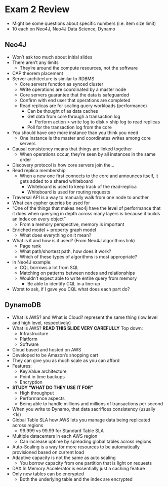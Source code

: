# Exam 2 Review

- Might be some questions about specific numbers (i.e. item size limit)
- 10 each on Neo4J, Neo4J Data Science, Dynamo

## Neo4J

- Won’t ask too much about initial slides
- There aren’t any limits
  - They’re around the compute resources, not the software
- CAP theorem placement
- Server architecture is similar to RDBMS
  - Core servers function as synced cluster
  - Write operations are coordinated by a master node
  - Core servers guarantee that the data is safeguarded
  - Confirm with end user that operations are completed
  - Read replicas are for scaling query workloads (performance)
    - Can be thought of as data caches
    - Get data from core through a transaction log
      - Perform action > write log to disk > ship log to read replicas
    - Poll for the transaction log from the core
- You should have one more instance than you think you need
  - One instance is the master and coordinates writes among core servers
- Causal consistency means that things are linked together
  - When operations occur, they’re seen by all instances in the same order
- Discovery protocol is how core servers join the…
- Read replica membership
  - When a new one first connects to the core and announces itself, it gets added to a shared whiteboard
    - Whiteboard is used to keep track of the read-replica
    - Whiteboard is used for routing requests
- Traversal API is a way to manually walk from one node to another
- What can cypher queries be used for
- “One of the things that makes neo4j have the level of performance that it does when querying in depth across many layers is because it builds an index on every object”
  - From a memory perspective, memory is important
- Enriched model + property graph model
  - What does everything on it mean?
- What is it and how is it used? (From Neo4J algorithms link)
  - Page rank
  - What path/shortest path, how does it work?
  - Which of these types of algorithms is most appropriate?
- In Neo4J example: 
  - CQL borrows a lot from SQL
  - Matching on patterns between nodes and relationships
  - Wouldn’t expect able to write entire query from memory
    - Be able to identify CQL in a line-up
- Worst to ask, if I gave you CQL what does each part do?

## DynamoDB

- What is AWS? and What is Cloud? represent the same thing (low level and high level, respectively)
- What is AWS?  **READ THIS SLIDE VERY CAREFULLY** Top down:
  - Infrastructure
  - Platform
  - Software
- Cloud based and hosted on AWS
- Developed to be Amazon’s shopping cart
- They can give you as much scale as you can afford
- Features:
  - Key:Value architecture
  - Point in time backups
  - Encryption
- **STUDY “WHAT DO THEY USE IT FOR”**
  - High throughput
  - Performance aspects
  - Being able to handle millions and millions of transactions per second
- When you write to Dynamo, that data sacrifices consistency (usually <1s)
- Global Table SLA how AWS lets you manage data being replicated across regions 
  - 99.999 vs 99.99 for Standard Table SLA
- Multiple datacenters in each AWS region
  - Can increase uptime by spreading global tables across regions
- Auto-Scaling is a way for more resources to be automatically provisioned based on current load
- Adaptive capacity is not the same as auto scaling
  - You borrow capacity from one partition that is light on requests
- DAX In Memory Accelerator is essentially just a caching feature
- Only new tables can be encrypted
  - Both the underlying table and the index are encrypted